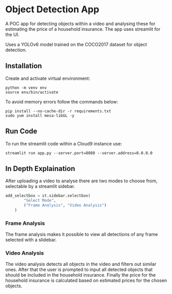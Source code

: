 


# Object Detection App
A POC app for detecting objects within a video and analysing these for estimating the price of a household insurance.
The app uses streamlit for the UI.

Uses a YOLOv6 model trained on the COCO2017 dataset for object detection.

## Installation
Create and activate virtual environment:

    python -m venv env
    source env/bin/activate

To avoid memory errors follow the commands below:

    pip install --no-cache-dir -r requirements.txt
    sudo yum install mesa-libGL -y

## Run Code
To run the streamlit code within a Cloud9 instance use:

    streamlit run app.py --server.port=8080 --server.address=0.0.0.0
    
## In Depth Explaination
After uploading a video to analyse there are two modes to choose from, selectable by a streamlit sidebar.

```python
add_selectbox = st.sidebar.selectbox(
        "Select Mode",
        ("Frame Analysis", "Video Analysis")
    )
```

### Frame Analysis
The frame analysis makes it possible to view all detections of any frame selected with a slidebar.

### Video Analysis
The video analysis detects all objects in the video and filters out similar ones.
After that the user is prompted to input all detected objects that should be included in the household insurance.
Finally the price for the household insurance is calculated based on estimated prices for the chosen objects.

